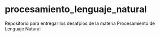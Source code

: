 # procesamiento_lenguaje_natural
Repositorio para entregar los desafpios de la materia Procesamiento de Lenguaje Natural 
